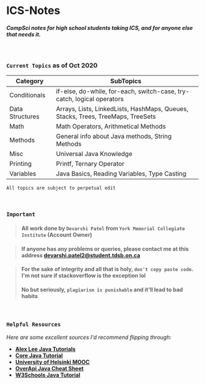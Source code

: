 # ICS-Notes

##### CompSci notes for high school students taking ICS, and for anyone else that needs it.
<br>

### ```Current Topics``` as of Oct 2020
Category|  SubTopics
-----|-------
Conditionals| if-else, do-while, for-each, switch-case, try-catch, logical operators
Data Structures| Arrays, Lists, LinkedLists, HashMaps, Queues, Stacks, Trees, TreeMaps, TreeSets
Math| Math Operators, Arithmetical Methods
Methods| General info about Java methods, String Methods
Misc| Universal Java Knowledge
Printing| Printf, Ternary Operator
Variables| Java Basics, Reading Variables, Type Casting
    All topics are subject to perpetual edit
<br>

### ```Important```

> #### All work done by ```Devarshi Patel``` from ```York Memorial Collegiate Institute``` (Account Owner)

> #### If anyone has any problems or queries, please contact me at this address devarshi.patel2@student.tdsb.on.ca

> #### For the sake of integrity and all that is holy, ```don't copy paste code```. I'm not sure if stackoverflow is the exception lol 
> #### No but seriously, ```plagiarism is punishable``` and it'll lead to bad habits
<br>

### ```Helpful Resources```
*Here are some excellent sources I'd recommend flipping through:*
 - **[Alex Lee Java Tutorials](https://www.youtube.com/channel/UC_fFL5jgoCOrwAVoM_fBYwA/featured)**
 - **[Core Java Tutorial](https://www.studytonight.com/java/)**
 - **[University of Helsinki MOOC](https://java-programming.mooc.fi/)**
 - **[OverApi Java Cheat Sheet](https://overapi.com/java)**
 - **[W3Schools Java Tutorial](https://www.w3schools.com/java/default.asp)**
